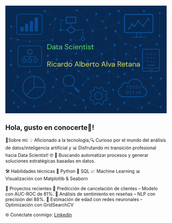 ![Image Alt](https://github.com/Richyar121292/Richyar121292/blob/27b1ca22aa384879545f60d3fcf04ce894196960/data%20science%20RAAR.PNG)
## Hola, gusto en conocerte👋!

🧙Sobre mí:
💡 Aficionado a la tecnología,🔍 Curioso por el mundo del análisis de datos/inteligencia artificial y 📊 Disfrutando mi transición profesional hacia Data Scientist! 🤓
🚀 Buscando automatizar procesos y generar soluciones estratégicas basadas en datos.

🛠️ Habilidades técnicas
🐍 Python  💾 SQL  📈 Machine Learning  📊 Visualización con Matplotlib & Seaborn

📂 Proyectos recientes
🔹 Predicción de cancelación de clientes – Modelo con AUC-ROC de 81%.
🔹 Análisis de sentimiento en reseñas – NLP con precisión del 88%.
🔹 Estimación de edad con redes neuronales – Optimización con GridSearchCV

🌐 Conéctate conmigo:
[Linkedin](https://linkedin.com/in/ricardoalva121292)

